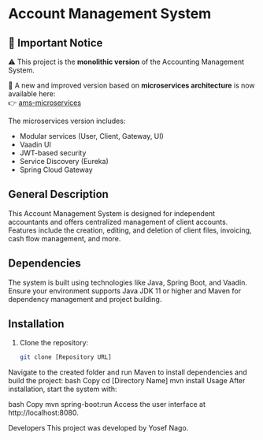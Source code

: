 # Account Management System
## 📢 Important Notice

⚠️ This project is the **monolithic version** of the Accounting Management System.

🔁 A new and improved version based on **microservices architecture** is now available here:  
👉 [ams-microservices](https://github.com/Yosefnago/ams-microservices)

The microservices version includes:
- Modular services (User, Client, Gateway, UI)
- Vaadin UI
- JWT-based security
- Service Discovery (Eureka)
- Spring Cloud Gateway

## General Description
This Account Management System is designed for independent accountants and offers centralized management of client accounts. Features include the creation, editing, and deletion of client files, invoicing, cash flow management, and more.

## Dependencies
The system is built using technologies like Java, Spring Boot, and Vaadin. Ensure your environment supports Java JDK 11 or higher and Maven for dependency management and project building.

## Installation
1. Clone the repository:
   ```bash
   git clone [Repository URL]
Navigate to the created folder and run Maven to install dependencies and build the project:
bash
Copy
cd [Directory Name]
mvn install
Usage
After installation, start the system with:

bash
Copy
mvn spring-boot:run
Access the user interface at http://localhost:8080.

Developers
This project was developed by Yosef Nago.







